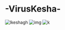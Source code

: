 # -VirusKesha-

![lkeshagh](https://user-images.githubusercontent.com/121637709/223223520-dfdd7b04-cb59-4e54-8cb6-60a14eaf83d7.png)
![img](https://user-images.githubusercontent.com/121637709/223221827-53a400c0-da0d-47e6-a4e6-31070a84a357.png)
![k](https://user-images.githubusercontent.com/121637709/223221872-8a77a08d-0c8e-4677-bf02-cadb8c8058fa.png)
